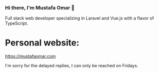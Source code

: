 ### Hi there, I'm Mustafa Omar 🎉

Full stack web developer specializing in Laravel and Vue.js with a flavor of TypeScript.

# Personal website:
https://mustafaomar.com

I'm sorry for the delayed replies, I can only be reached on Fridays.
